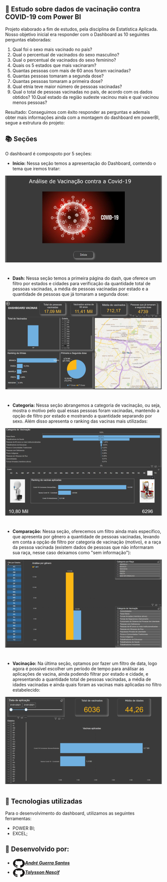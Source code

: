 ## 🌈 Estudo sobre dados de vacinação contra COVID-19 com Power BI 

<div>

Projeto elaborado a fim de estudos, pela disciplina de Estatística Aplicada. Nosso objetivo inicial era responder com o Dashboard as 10 seguintes perguntas elaboradas:

1. Qual foi o sexo mais vacinado no país?
2. Qual o percentual de vacinados do sexo masculino?
3. Qual o percentual de vacinados do sexo feminino?
4. Quais os 5 estados que mais vacinaram?
5. Quantas pessoas com mais de 60 anos foram vacinadas?
6. Quantas pessoas tomaram a segunda dose?
7. Quantas pessoas tomaram a primeira dose?
8. Qual etnia teve maior número de pessoas vacinadas?
9. Qual o total de pessoas vacinadas no país, de acordo com os dados obtidos?
10.Qual estado da região sudeste vacinou mais e qual vacinou menos pessoas?  
  
Resultado: Conseguimos com êxito responder as perguntas e ademais obter mais informações ainda com a montagem do dashboard em powerBI, segue a estrutura do projeto:

## 📚 Seções
  O dashboard é compospoto por 5 seções:
  - <strong>Início:</strong> Nessa seção temos a apresentação do Dashboard, contendo o tema que iremos tratar:
  <img src="https://github.com/AndreWar10/project-bi-covid19/blob/main/BI_covid.src/img_bi.png"/>
  
  #
  
  - <strong>Dash:</strong> Nessa seção temos a primeira página do dash, que oferece um filtro por estados e cidades para verificação da quantidade total de pessoas vacinadas, a média de pessoas vacinadas por estado e a quantidade de pessoas que já tomaram a segunda dose:
  <img src="https://github.com/AndreWar10/project-bi-covid19/blob/main/BI_covid.src/img_bi1.JPG"/>
  
  #
  
  - <strong>Categoria:</strong> Nessa seção abrangemos a categoria de vacinação, ou seja, mostra o motivo pelo qual essas pessoas foram vacinadas, mantendo a opção de filtro por estado e mostrando a quantidade separando por sexo. Além disso apresenta o ranking das vacinas mais utilizadas:
  <img src="https://github.com/AndreWar10/project-bi-covid19/blob/main/BI_covid.src/img2_bi.png"/>
  
  #
  
  - <strong>Comparação:</strong> Nessa seção, oferecemos um filtro ainda mais específico, que apresenta por gênero a quantidade de pessoas vacinadas, levando em conta a opção de filtro por categoria de vacinação (motivo), e a raça da pessoa vacinada (existem dados de pessoas que não informaram sua raça, nesse caso deixamos como "sem informação"):
  <img src="https://github.com/AndreWar10/project-bi-covid19/blob/main/BI_covid.src/img3_bi.png"/>
  
  #
  - <strong>Vacinação:</strong> Na última seção, optamos por fazer um filtro de data, logo agora é possível escolher um período de tempo para análisar as aplicações de vacina, ainda podendo filtrar por estado e cidade, e apresentando a quantidade total de pessoas vacinadas, a média de idades vacinadas e ainda quais foram as vacinas mais aplicadas no filtro estabelecido:
  <img src="https://github.com/AndreWar10/project-bi-covid19/blob/main/BI_covid.src/img4_bi.png"/>
  
  #
  
## 💼 Tecnologias utilizadas
  Para o desenvolvimento do dashboard, utilizamos as seguintes ferramentas:
  - POWER BI;
  - EXCEL;

## 🦄 Desenvolvido por:
  
   - <img align="center" alt="Andre-Github" height="30" width="40" src="https://raw.githubusercontent.com/devicons/devicon/master/icons/github/github-original.svg">***[André Guerra Santos](https://github.com/AndreWar10)***
   - <img align="center" alt="Talysson-Github" height="30" width="40" src="https://raw.githubusercontent.com/devicons/devicon/master/icons/github/github-original.svg">***[Talysson Nascif]( https://github.com/TalysonNascif)***
  
  
  
 
